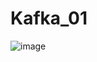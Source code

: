 # Kafka_01
![image](https://github.com/user-attachments/assets/b7af53d0-017c-4169-9ca9-3adccfd0de68)
